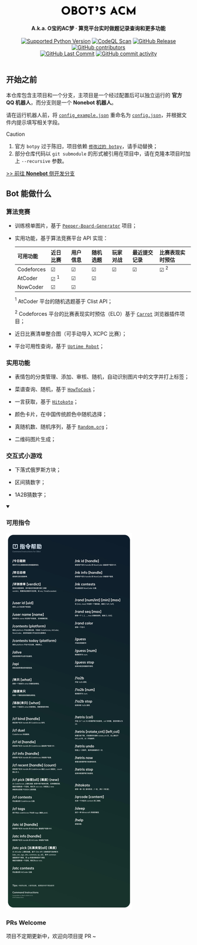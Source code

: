 <br>
<h1 align="center">
  <picture>
    <source media="(prefers-color-scheme: dark)" srcset="/img/obot_logo_inv.png">
    <source media="(prefers-color-scheme: light)" srcset="/img/obot_logo.png">
    <img alt="OBot's ACM" width="40%" src="/img/obot_logo.png">
  </picture>
</h1>
<div align="center">
  <strong>A.k.a. O宝的AC梦 · 算竞平台实时做题记录查询和更多功能</strong><br>
</div><br>

<div align="center">
  <a href="https://github.com/qwedc001/Peeper-Board-Generator/blob/master/requirements.txt"><img alt="Supported Python Version" src="https://img.shields.io/badge/Python-3.10+-teal?style=flat-square"></a>
  <a href="https://github.com/Floating-Ocean/OBot-ACM/actions/workflows/codeql.yml"><img alt="CodeQL Scan" src="https://img.shields.io/github/actions/workflow/status/Floating-Ocean/OBot-ACM/codeql.yml?style=flat-square&label=codeql+scan"></a>
  <a href="https://github.com/Floating-Ocean/OBot-ACM/releases/latest"><img alt="GitHub Release" src="https://img.shields.io/github/v/release/Floating-Ocean/OBot-ACM?style=flat-square&label=OBot's+ACM"></a>
  <a href="https://github.com/Floating-Ocean/OBot-ACM/graphs/contributors"><img alt="GitHub contributors" src="https://img.shields.io/github/contributors/Floating-Ocean/OBot-ACM?style=flat-square"></a>
</div>
<div align="center">
  <a href="https://github.com/Floating-Ocean/OBot-ACM/commits"><img alt="GitHub Last Commit" src="https://img.shields.io/github/last-commit/Floating-Ocean/OBot-ACM?style=flat-square"></a>
  <a href="https://github.com/Floating-Ocean/OBot-ACM/commits"><img alt="GitHub commit activity" src="https://img.shields.io/github/commit-activity/y/Floating-Ocean/OBot-ACM?style=flat-square"></a>
</div><br>

## 开始之前

本仓库包含主项目和一个分支，主项目是一个经过配置后可以独立运行的 **官方 QQ 机器人**，而分支则是一个 **Nonebot 机器人**。

请在运行机器人前，将 [`config_example.json`](config_example.json) 重命名为 [`config.json`](config_example.json)，并根据文件内提示填写相关字段。

> [!CAUTION]
> 1. 官方 `botpy` 过于陈旧，项目依赖 [`修改过的 botpy`](https://github.com/Floating-Ocean/botpy)，请手动替换；
> 2. 部分仓库代码以 `git submodule` 的形式被引用在项目中，请在克隆本项目时加上 `--recursive` 参数。

[>> 前往 **Nonebot** 侧开发分支](https://github.com/Floating-Ocean/OBot-ACM/tree/dev-nonebot)

## Bot 能做什么

### 算法竞赛

- 训练榜单图片，基于 [`Peeper-Board-Generator`](https://github.com/qwedc001/Peeper-Board-Generator) 项目；

- 实用功能，基于算法竞赛平台 API 实现：
  
  | 可用功能       | 近日比赛         | 用户信息    | 随机选题    | 玩家对战    | 最近提交记录  | 比赛表现实时预估     |
  |------------|--------------|---------|---------|---------|---------|--------------|
  | Codeforces | &#9745;      | &#9745; | &#9745; | &#9745; | &#9745; | &#9745; $^2$ |
  | AtCoder    | &#9745; $^1$ | &#9745; | &#9745; |         |         |              |
  | NowCoder   | &#9745;      | &#9745; |         |         |         |              |
  
  $^1$ AtCoder 平台的随机选题基于 Clist API；
  
  $^2$ Codeforces 平台的比赛表现实时预估（ELO）基于 [`Carrot`](https://github.com/meooow25/carrot) 浏览器插件项目；

- 近日比赛清单整合图（可手动导入 XCPC 比赛）；

- 平台可用性查询，基于 [`Uptime Robot`](https://uptimerobot.com/)；

### 实用功能

- 表情包的分类管理、添加、审核、随机，自动识别图片中的文字并打上标签；

- 菜谱查询、随机，基于 [`HowToCook`](https://github.com/Anduin2017/HowToCook)；

- 一言获取，基于 [`Hitokoto`](https://hitokoto.cn/)；

- 颜色卡片，在中国传统颜色中随机选择；

- 真随机数、随机序列，基于 [`Random.org`](https://www.random.org/)；

- 二维码图片生成；

### 交互式小游戏

- 下落式俄罗斯方块；

- 区间猜数字；

- 1A2B猜数字；

<details open>
<summary><h3>可用指令</h3></summary>
  <img src="/img/command_instructions.jpg" alt="可用指令"/>
</details>

### PRs Welcome

项目不定期更新中，欢迎向项目提 PR ~
